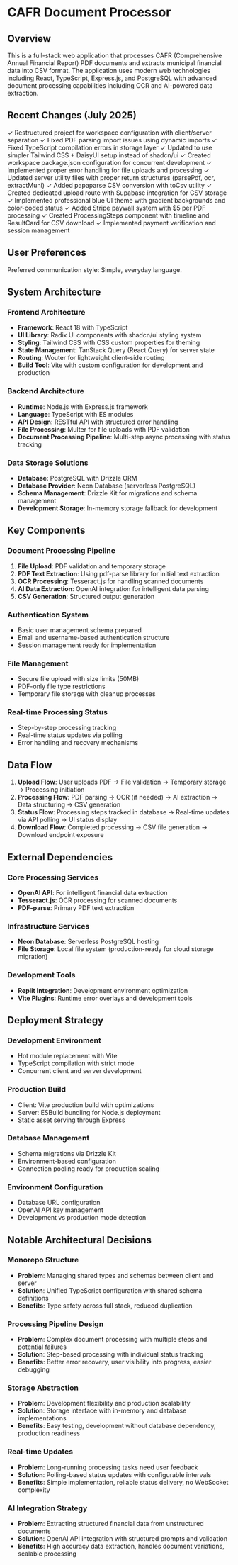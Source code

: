 # CAFR Document Processor

## Overview

This is a full-stack web application that processes CAFR (Comprehensive Annual Financial Report) PDF documents and extracts municipal financial data into CSV format. The application uses modern web technologies including React, TypeScript, Express.js, and PostgreSQL with advanced document processing capabilities including OCR and AI-powered data extraction.

## Recent Changes (July 2025)

✓ Restructured project for workspace configuration with client/server separation
✓ Fixed PDF parsing import issues using dynamic imports
✓ Fixed TypeScript compilation errors in storage layer
✓ Updated to use simpler Tailwind CSS + DaisyUI setup instead of shadcn/ui
✓ Created workspace package.json configuration for concurrent development
✓ Implemented proper error handling for file uploads and processing
✓ Updated server utility files with proper return structures (parsePdf, ocr, extractMuni)
✓ Added papaparse CSV conversion with toCsv utility
✓ Created dedicated upload route with Supabase integration for CSV storage
✓ Implemented professional blue UI theme with gradient backgrounds and color-coded status
✓ Added Stripe paywall system with $5 per PDF processing
✓ Created ProcessingSteps component with timeline and ResultCard for CSV download
✓ Implemented payment verification and session management

## User Preferences

Preferred communication style: Simple, everyday language.

## System Architecture

### Frontend Architecture
- **Framework**: React 18 with TypeScript
- **UI Library**: Radix UI components with shadcn/ui styling system
- **Styling**: Tailwind CSS with CSS custom properties for theming
- **State Management**: TanStack Query (React Query) for server state
- **Routing**: Wouter for lightweight client-side routing
- **Build Tool**: Vite with custom configuration for development and production

### Backend Architecture
- **Runtime**: Node.js with Express.js framework
- **Language**: TypeScript with ES modules
- **API Design**: RESTful API with structured error handling
- **File Processing**: Multer for file uploads with PDF validation
- **Document Processing Pipeline**: Multi-step async processing with status tracking

### Data Storage Solutions
- **Database**: PostgreSQL with Drizzle ORM
- **Database Provider**: Neon Database (serverless PostgreSQL)
- **Schema Management**: Drizzle Kit for migrations and schema management
- **Development Storage**: In-memory storage fallback for development

## Key Components

### Document Processing Pipeline
1. **File Upload**: PDF validation and temporary storage
2. **PDF Text Extraction**: Using pdf-parse library for initial text extraction
3. **OCR Processing**: Tesseract.js for handling scanned documents
4. **AI Data Extraction**: OpenAI integration for intelligent data parsing
5. **CSV Generation**: Structured output generation

### Authentication System
- Basic user management schema prepared
- Email and username-based authentication structure
- Session management ready for implementation

### File Management
- Secure file upload with size limits (50MB)
- PDF-only file type restrictions
- Temporary file storage with cleanup processes

### Real-time Processing Status
- Step-by-step processing tracking
- Real-time status updates via polling
- Error handling and recovery mechanisms

## Data Flow

1. **Upload Flow**: User uploads PDF → File validation → Temporary storage → Processing initiation
2. **Processing Flow**: PDF parsing → OCR (if needed) → AI extraction → Data structuring → CSV generation
3. **Status Flow**: Processing steps tracked in database → Real-time updates via API polling → UI status display
4. **Download Flow**: Completed processing → CSV file generation → Download endpoint exposure

## External Dependencies

### Core Processing Services
- **OpenAI API**: For intelligent financial data extraction
- **Tesseract.js**: OCR processing for scanned documents
- **PDF-parse**: Primary PDF text extraction

### Infrastructure Services
- **Neon Database**: Serverless PostgreSQL hosting
- **File Storage**: Local file system (production-ready for cloud storage migration)

### Development Tools
- **Replit Integration**: Development environment optimization
- **Vite Plugins**: Runtime error overlays and development tools

## Deployment Strategy

### Development Environment
- Hot module replacement with Vite
- TypeScript compilation with strict mode
- Concurrent client and server development

### Production Build
- Client: Vite production build with optimizations
- Server: ESBuild bundling for Node.js deployment
- Static asset serving through Express

### Database Management
- Schema migrations via Drizzle Kit
- Environment-based configuration
- Connection pooling ready for production scaling

### Environment Configuration
- Database URL configuration
- OpenAI API key management
- Development vs production mode detection

## Notable Architectural Decisions

### Monorepo Structure
- **Problem**: Managing shared types and schemas between client and server
- **Solution**: Unified TypeScript configuration with shared schema definitions
- **Benefits**: Type safety across full stack, reduced duplication

### Processing Pipeline Design
- **Problem**: Complex document processing with multiple steps and potential failures
- **Solution**: Step-based processing with individual status tracking
- **Benefits**: Better error recovery, user visibility into progress, easier debugging

### Storage Abstraction
- **Problem**: Development flexibility and production scalability
- **Solution**: Storage interface with in-memory and database implementations
- **Benefits**: Easy testing, development without database dependency, production readiness

### Real-time Updates
- **Problem**: Long-running processing tasks need user feedback
- **Solution**: Polling-based status updates with configurable intervals
- **Benefits**: Simple implementation, reliable status delivery, no WebSocket complexity

### AI Integration Strategy
- **Problem**: Extracting structured financial data from unstructured documents
- **Solution**: OpenAI API integration with structured prompts and validation
- **Benefits**: High accuracy data extraction, handles document variations, scalable processing